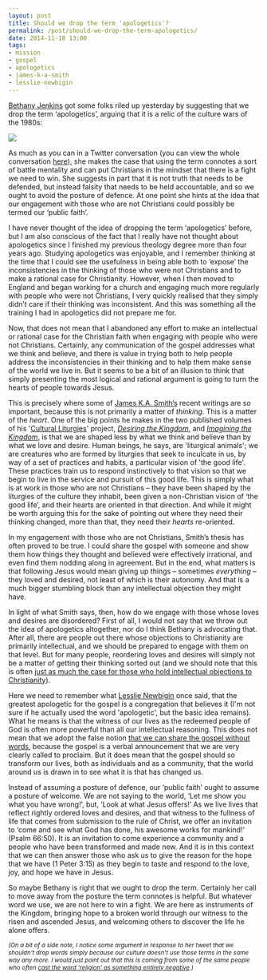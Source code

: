 ```yaml
---
layout: post
title: Should we drop the term 'apologetics'?
permalink: /post/should-we-drop-the-term-apologetics/
date: 2014-11-18 13:00
tags:
- mission
- gospel
- apologetics
- james-k-a-smith
- lesslie-newbigin
---
```

[Bethany Jenkins](http://twitter.com/BethanyJenkins) got some folks riled up yesterday by suggesting that we drop the term ‘apologetics’, arguing that it is a relic of the culture wars of the 1980s:

<a href="https://twitter.com/BethanyJenkins/status/534477936791781377"><img src="https://dl.dropboxusercontent.com/u/3897986/Jake%20Blog%20Images/Screen%20Shot%202014-11-18%20at%2006.53.47.png"></a>

As much as you can in a Twitter conversation (you can view the whole conversation [here](https://twitter.com/BethanyJenkins/status/534477936791781377)), she makes the case that using the term connotes a sort of battle mentality and can put Christians in the mindset that there is a fight we need to win. She suggests in part that it is not truth that needs to be defended, but instead falsity that needs to be held accountable, and so we ought to avoid the posture of defence. At one point she hints at the idea that our engagement with those who are not Christians could possibly be termed our ‘public faith’.

I have never thought of the idea of dropping the term ‘apologetics’ before, but I am also conscious of the fact that I really have not thought about apologetics since I finished my previous theology degree more than four years ago. Studying apologetics was enjoyable, and I remember thinking at the time that I could see the usefulness in being able both to ‘expose’ the inconsistencies in the thinking of those who were not Christians and to make a rational case for Christianity. However, when I then moved to England and began working for a church and engaging much more regularly with people who were not Christians, I very quickly realised that they simply didn’t care if their thinking was inconsistent. And this was something all the training I had in apologetics did not prepare me for.

Now, that does not mean that I abandoned any effort to make an intellectual or rational case for the Christian faith when engaging with people who were not Christians. Certainly, any communication of the gospel addresses what we think and believe, and there is value in trying both to help people address the inconsistencies in their thinking and to help them make sense of the world we live in. But it seems to be a bit of an illusion to think that simply presenting the most logical and rational argument is going to turn the hearts of people towards Jesus.

This is precisely where some of [James K.A. Smith’s](http://twitter.com/james_ka_smith) recent writings are so important, because this is not primarily a matter of *thinking*. This is a matter of the *heart*. One of the big points he makes in the two published volumes of his '[Cultural Liturgies](http://www.youtube.com/watch?v=iyVs0kW7QWU)' project, *[Desiring the Kingdom](http://www.amazon.co.uk/gp/product/0801035775/ref=as_li_qf_sp_asin_il_tl?ie=UTF8&camp=1634&creative=6738&creativeASIN=0801035775&linkCode=as2&tag=jakebeldercom-21)*, and *[Imagining the Kingdom](http://www.amazon.co.uk/gp/product/0801035783/ref=as_li_qf_sp_asin_il_tl?ie=UTF8&camp=1634&creative=6738&creativeASIN=0801035783&linkCode=as2&tag=jakebeldercom-21)*, is that we are shaped less by what we think and believe than by what we love and desire. Human beings, he says, are 'liturgical animals'; we are creatures who are formed by liturgies that seek to inculcate in us, by way of a set of practices and habits, a particular vision of 'the good life'. These practices train us to respond instinctively to that vision so that we begin to live in the service and pursuit of this good life. This is simply what is at work in those who are not Christians – they have been shaped by the liturgies of the culture they inhabit, been given a non-Christian vision of ‘the good life’, and their hearts are oriented in that direction. And while it might be worth arguing this for the sake of pointing out where they need their thinking changed, more than that, they need their *hearts* re-oriented.

In my engagement with those who are not Christians, Smith’s thesis has often proved to be true. I could share the gospel with someone and show them how things they thought and believed were effectively irrational, and even find them nodding along in agreement. But in the end, what matters is that following Jesus would mean giving up things – sometimes *everything* – they loved and desired, not least of which is their autonomy. And that is a much bigger stumbling block than any intellectual objection they might have.

In light of what Smith says, then, how do we engage with those whose loves and desires are disordered? First of all, I would not say that we throw out the idea of apologetics altogether, nor do I think Bethany is advocating that. After all, there are people out there whose objections to Christianity are primarily intellectual, and we should be prepared to engage with them on that level. But for many people, reordering loves and desires will simply not be a matter of getting their thinking sorted out (and we should note that this is often [just as much the case for those who hold intellectual objections to Christianity](http://blog.jakebelder.com/post/you-dont-convert-to-unbelief-because-of-science)).

Here we need to remember what [Lesslie Newbigin](http://en.wikipedia.org/wiki/Lesslie_Newbigin) once said, that the greatest apologetic for the gospel is a congregation that believes it (I'm not sure if he actually used the word 'apologetic', but the basic idea remains). What he means is that the witness of our lives as the redeemed people of God is often more powerful than all our intellectual reasoning. This does not mean that we adopt the false notion [that we can share the gospel without words](http://adam4d.com/gospel-telepathy/), because the gospel is a verbal announcement that we are very clearly called to proclaim. But it does mean that the gospel should so transform our lives, both as individuals and as a community, that the world around us is drawn in to see what it is that has changed us.

Instead of assuming a posture of defence, our ‘public faith’ ought to assume a posture of welcome. We are not saying to the world, ‘Let me show you what you have wrong!’, but, ‘Look at what Jesus offers!’ As we live lives that reflect rightly ordered loves and desires, and that witness to the fullness of life that comes from submission to the rule of Christ, we offer an invitation to ‘come and see what God has done, his awesome works for mankind!’ (Psalm 66:50). It is an invitation to come experience a community and a people who have been transformed and made new. And it is in this context that we can then answer those who ask us to give the reason for the hope that we have (1 Peter 3:15) as they begin to taste and respond to the love, joy, and hope we have in Jesus.

So maybe Bethany is right that we ought to drop the term. Certainly her call to move away from the posture the term connotes is helpful. But whatever word we use, we are not here to win a fight. We are here as instruments of the Kingdom, bringing hope to a broken world through our witness to the risen and ascended Jesus, and welcoming others to discover the life he alone offers.

<span style="font-size:85%"><em>(On a bit of a side note, I notice some argument in response to her tweet that we shouldn't drop words simply because our culture doesn't use those terms in the same way any more. I would just point out that this is coming from some of the same people who often <a href="http://blog.jakebelder.com/post/why-i-dont-like-the-gospel-vs.-religion-distinction">cast the word 'religion' as something entirely negative</a>.)</em></span>
